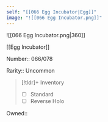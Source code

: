 ```yaml
---
self: "[[066 Egg Incubator|Egg]]"
image: "![[066 Egg Incubator.png]]"
---
```


![[066 Egg Incubator.png|360]]

[[Egg Incubator]]

Number:: 066/078

Rarity:: Uncommon

> [!tldr]+ Inventory
> - [ ] Standard
> - [ ] Reverse Holo

Owned:: 


